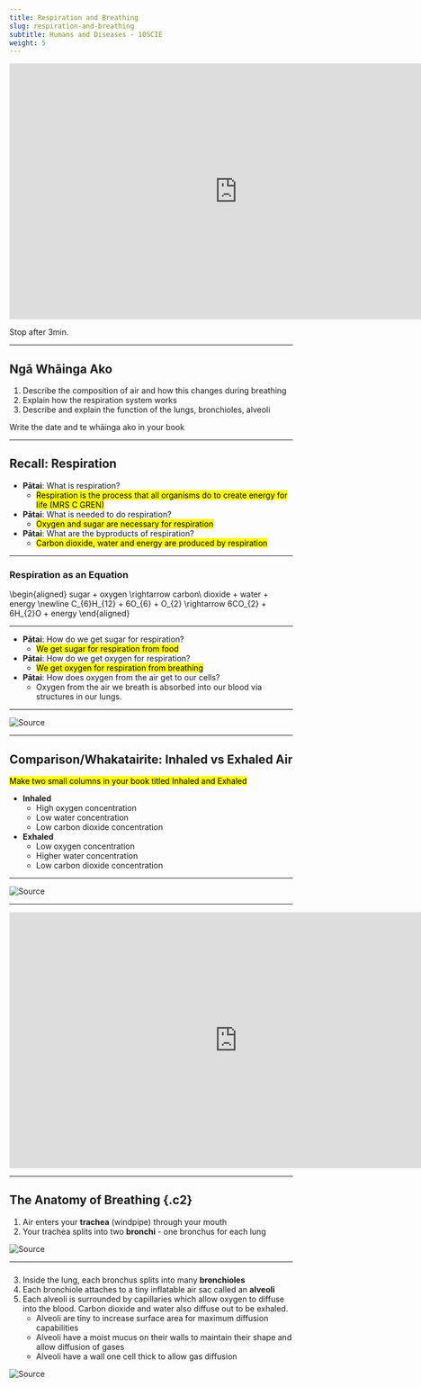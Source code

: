 ```yaml
---
title: Respiration and Breathing
slug: respiration-and-breathing
subtitle: Humans and Diseases - 10SCIE
weight: 5
---
```


<!-- Video on respiration. Stop after 3 min. -->
<iframe width="809" height="455" src="https://www.youtube.com/embed/k9BWCnnXOG8" title="YouTube video player" frameborder="0" allow="accelerometer; autoplay; clipboard-write; encrypted-media; gyroscope; picture-in-picture" allowfullscreen></iframe>

Stop after 3min.

---

## Ngā Whāinga Ako

1. Describe the composition of air and how this changes during breathing
2. Explain how the respiration system works
3. Describe and explain the function of the lungs, bronchioles, alveoli

<p class="instruction">Write the date and te whāinga ako in your book</p>

---

## Recall: Respiration

- __Pātai__: What is respiration?
    + <mark>Respiration is the process that all organisms do to create energy for life (MRS C GREN)</mark>
- __Pātai__: What is needed to do respiration?
    + <mark>Oxygen and sugar are necessary for respiration</mark>
- __Pātai__: What are the byproducts of respiration?
    + <mark>Carbon dioxide, water and energy are produced by respiration</mark>

---

### Respiration as an Equation

\begin{aligned}
    sugar + oxygen \rightarrow carbon\ dioxide + water + energy \newline
    C_{6}H_{12} + 6O_{6} + O_{2} \rightarrow 6CO_{2} + 6H_{2}O + energy
\end{aligned}

---

- __Pātai__: How do we get sugar for respiration?
    + <mark>We get sugar for respiration from food</mark>
- __Pātai__: How do we get oxygen for respiration?
    + <mark>We get oxygen for respiration from breathing</mark>
- __Pātai__: How does oxygen from the air get to our cells?
    + <marmk>Oxygen from the air we breath is absorbed into our blood via structures in our lungs.

---

<!-- Diagram of pulmonary circulation -->
![[Source](https://www.shutterstock.com/image-vector/pulmonary-circulation-vector-illustration-on-white-436019533)](https://image.shutterstock.com/image-vector/pulmonary-circulation-vector-illustration-on-600w-436019533.jpg)

---

## Comparison/Whakatairite: Inhaled vs Exhaled Air

<mark>Make two small columns in your book titled Inhaled and Exhaled</mark>

- __Inhaled__
    + High oxygen concentration
    + Low water concentration
    + Low carbon dioxide concentration
- __Exhaled__
    + Low oxygen concentration
    + Higher water concentration
    + Low carbon dioxide concentration

---

<!-- Diagram of gas transfer in alveoli -->
![[Source](https://www.bbc.co.uk/bitesize/guides/z6h4jxs/revision/3)](https://bam.files.bbci.co.uk/bam/live/content/ztv7fg8/large)

---

<!-- Video on gas exchange and the lungs -->
<iframe width="809" height="455" src="https://www.youtube.com/embed/B44n2SMLv-s" title="YouTube video player" frameborder="0" allow="accelerometer; autoplay; clipboard-write; encrypted-media; gyroscope; picture-in-picture" allowfullscreen></iframe>

---

## The Anatomy of Breathing {.c2}

1. Air enters your __trachea__ (windpipe) through your mouth
2. Your trachea splits into two __bronchi__ - one bronchus for each lung

<!-- Diagram of breathing anatomy -->
![[Source](https://www.macmillan.org.uk/cancer-information-and-support/lung-cancer/the-lungs)](https://www.macmillan.org.uk/dfsmedia/1a6f23537f7f4519bb0cf14c45b2a629/77-50037/macd024-respiratory-system-labelled-20190613)

---

###

3. Inside the lung, each bronchus splits into many __bronchioles__
4. Each bronchiole attaches to a tiny inflatable air sac called an __alveoli__
5. Each alveoli is surrounded by capillaries which allow oxygen to diffuse into the blood. Carbon dioxide and water also diffuse out to be exhaled.
    - Alveoli are tiny to increase surface area for maximum diffusion capabilities
    - Alveoli have a moist mucus on their walls to maintain their shape and allow diffusion of gases
    - Alveoli have a wall one cell thick to allow gas diffusion

<!-- Diagram of breathing anatomy -->
![[Source](https://www.macmillan.org.uk/cancer-information-and-support/lung-cancer/the-lungs)](https://www.macmillan.org.uk/dfsmedia/1a6f23537f7f4519bb0cf14c45b2a629/77-50037/macd024-respiratory-system-labelled-20190613)
